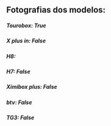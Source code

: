 ## Fotografias dos modelos:
##### Tourobox: True
##### X plus in: False
##### H8: 
##### H7: False
##### Ximibox plus: False
##### btv: False
##### TG3: False

